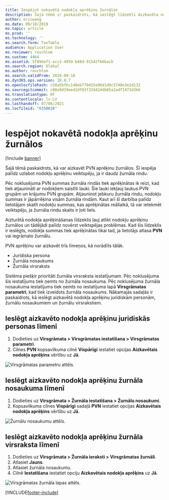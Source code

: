 ```yaml
---
title: Iespējot nokavētā nodokļa aprēķinu žurnālos
description: Šajā tēmā ir paskaidrots, kā ieslēgt līdzekli Aizkavēta nodokļa aprēķins, lai palīdzētu uzlabot nodokļu aprēķinu veiktspēju, ja žurnāla rindu skaits ir ļoti liels.
author: ericwang
ms.date: 09/18/2019
ms.topic: article
ms.prod: ''
ms.technology: ''
ms.search.form: TaxTable
audience: Application User
ms.reviewer: roschlom
ms.custom: 4464
ms.assetid: 5f89daf1-acc2-4959-b48d-91542fb6bacb
ms.search.region: Global
ms.author: roschlom
ms.search.validFrom: 2019-09-18
ms.dyn365.ops.version: 10.0.7
ms.openlocfilehash: c58a5bfbc140eb770415a96d1d9c5748e3e2d132
ms.sourcegitcommit: c08a9d19eed1df03f32442ddb65a2adf1473d3b6
ms.translationtype: HT
ms.contentlocale: lv-LV
ms.lasthandoff: 07/06/2021
ms.locfileid: "6350028"
---
```

# <a name="enable-delayed-tax-calculation-on-journals"></a>Iespējot nokavētā nodokļa aprēķinu žurnālos
[!include [banner](../includes/banner.md)]


Šajā tēmā paskaidrots, kā var aizkavēt PVN aprēķinu žurnālos. Šī iespēja palīdz uzlabot nodokļu aprēķinu veiktspēju, ja ir daudz žurnāla rindu.

Pēc noklusējuma PVN summas žurnāla rindās tiek aprēķinātas ik reizi, kad tiek atjaunināti ar nodokļiem saistīti lauki. Šie lauki iekļauj laukus PVN grupām un krājumu PVN grupām. Atjauninot jebkuru žurnāla rindu, nodokļu summas ir jāpārrēķina visām žurnāla rindām. Kaut arī šī darbība palīdz lietotājam skatīt nodokļu summas, kas aprēķinātas reāllaikā, tā var ietekmēt veiktspēju, ja žurnāla rindu skaits ir ļoti liels.

Aizturētā nodokļa aprēķināšanas līdzeklis ļauj atlikt nodokļu aprēķinu žurnālos un tādējādi palīdz novērst veiktspējas problēmas. Kad šis līdzeklis ir ieslēgts, nodokļa summas tiek aprēķinātas tikai tad, ja lietotājs atlasa **PVN** vai iegrāmato žurnālu.

PVN aprēķinu var aizkavēt trīs līmeņos, kā norādīts tālāk.

- Juridiska persona
- Žurnāla nosaukums
- Žurnāla virsraksts

Sistēma piešķir prioritāti žurnāla virsraksta iestatījumam. Pēc noklusējuma šis iestatījums tiek ņemts no žurnāla nosaukuma. Pēc noklusējuma žurnāla nosaukuma iestatījums tiek ņemts no iestatījuma lapā **Virsgrāmatas parametri**, kad tiek izveidots žurnāla nosaukums. Nākamajās sadaļās ir paskaidrots, kā ieslēgt aizkavētā nodokļa aprēķinu juridiskām personām, žurnālu nosaukumiem un žurnālu virsrakstiem.

## <a name="turn-on-delayed-tax-calculation-at-the-legal-entity-level"></a>Ieslēgt aizkavēto nodokļa aprēķinu juridiskās personas līmenī

1. Dodieties uz **Virsgrāmata \> Virsgrāmatas iestatīšana \> Virsgrāmatas parametri**.
2. Cilnes **PVN** kopsavilkuma cilnē **Vispārīgi** iestatiet opcijas **Aizkavētais nodokļa aprēķins** vērtību uz **Jā**.

![Virsgrāmatas parametru attēls.](media/delayed-tax-calculation-gl.png)

## <a name="turn-on-delayed-tax-calculation-at-the-journal-name-level"></a>Ieslēgt aizkavēto nodokļa aprēķinu žurnāla nosaukuma līmenī

1. Dodieties uz **Virsgrāmata \> Žurnāla iestatīšana \> Žurnālu nosaukumi**.
2. Kopsavilkuma cilnes **Vispārīgi** sadaļā **PVN** iestatiet opcijas **Aizkavētais nodokļa aprēķins** vērtību uz **Jā**.

![Žurnālu nosaukumu attēls.](media/delayed-tax-calculation-journal-name.png)

## <a name="turn-on-delayed-tax-calculation-at-the-journal-header-level"></a>Ieslēgt aizkavēto nodokļa aprēķinu žurnāla virsraksta līmenī

1. Dodieties uz **Virsgrāmata \> Žurnāla ieraksti \> Virsgrāmatas žurnāli**.
2. Atlasiet **Jauns**.
3. Atlasiet žurnāla nosaukumu.
4. Cilnē **Iestatīšana** iestatiet opciju **Aizkavētais nodokļa aprēķins** uz **Jā**.

![Virsgrāmatas žurnāla lapas attēls.](media/delayed-tax-calculation-journal-header.png)


[!INCLUDE[footer-include](../../includes/footer-banner.md)]